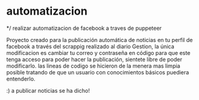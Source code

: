 # automatizacion
*/ realizar automatizacion de facebook a traves de puppeteer  

Proyecto creado para la publicación automática de noticias en tu perfil de facebook a través del scrappig realizado al diario Gestion, la única modificacion es cambiar tu correo y contraseña en código para que este tenga acceso para poder hacer la publicación, sientete libre de poder modificarlo.
las lineas de codigo se hicieron de la menera mas limpia posible tratando de que un usuario con conocimientos básicos puediera entenderlo.

:) a publicar noticias se ha dicho!
